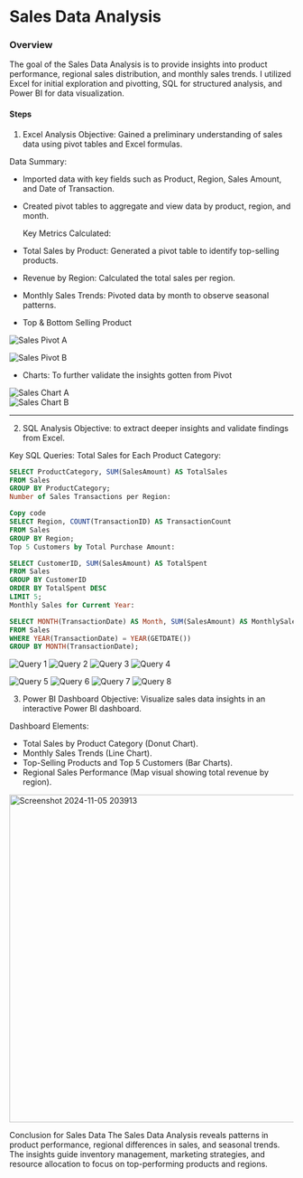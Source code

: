 # Sales Data Analysis

### Overview
The goal of the Sales Data Analysis is to provide insights into product performance, regional sales distribution, and monthly sales trends. 
I utilized Excel for initial exploration and pivotting, SQL for structured analysis, and Power BI for data visualization.

#### Steps
1. Excel Analysis
Objective: Gained a preliminary understanding of sales data using pivot tables and Excel formulas.

Data Summary:
- Imported data with key fields such as Product, Region, Sales Amount, and Date of Transaction.
- Created pivot tables to aggregate and view data by product, region, and month.
  
  Key Metrics Calculated:
- Total Sales by Product: Generated a pivot table to identify top-selling products.
- Revenue by Region: Calculated the total sales per region.
- Monthly Sales Trends: Pivoted data by month to observe seasonal patterns.
- Top & Bottom Selling Product

![Sales Pivot A](https://github.com/user-attachments/assets/cbf8726f-cc54-46c9-b74f-56c60a629597)

![Sales Pivot B](https://github.com/user-attachments/assets/28e6cb38-3c46-4d27-8aa8-c545f4c1514d)

- Charts: To further validate the insights gotten from Pivot
  
![Sales Chart A](https://github.com/user-attachments/assets/482cd734-c4bf-4ee5-bc65-05bf334442f4)  
![Sales Chart B](https://github.com/user-attachments/assets/339bf2ab-61b5-4a40-84bb-237ce7232dcb)

  -------
2. SQL Analysis
Objective: to extract deeper insights and validate findings from Excel.

Key SQL Queries:
Total Sales for Each Product Category:
```sql
SELECT ProductCategory, SUM(SalesAmount) AS TotalSales
FROM Sales
GROUP BY ProductCategory;
Number of Sales Transactions per Region:
```

```sql
Copy code
SELECT Region, COUNT(TransactionID) AS TransactionCount
FROM Sales
GROUP BY Region;
Top 5 Customers by Total Purchase Amount:
```

```sql
SELECT CustomerID, SUM(SalesAmount) AS TotalSpent
FROM Sales
GROUP BY CustomerID
ORDER BY TotalSpent DESC
LIMIT 5;
Monthly Sales for Current Year:
```

```sql
SELECT MONTH(TransactionDate) AS Month, SUM(SalesAmount) AS MonthlySales
FROM Sales
WHERE YEAR(TransactionDate) = YEAR(GETDATE())
GROUP BY MONTH(TransactionDate);
```

![Query 1](https://github.com/user-attachments/assets/6cb58184-36cc-474c-94ac-f6b7a7585edc)
![Query 2](https://github.com/user-attachments/assets/a8b866d8-9112-4f71-9fe0-d3a6bff4c219)
![Query 3](https://github.com/user-attachments/assets/800786a0-7e5c-4976-b20c-d8ebc72f0d9c)
![Query 4](https://github.com/user-attachments/assets/1ecbc29d-6294-4920-9490-72a75232031e)

![Query 5](https://github.com/user-attachments/assets/ef175f45-d85d-4c96-aba6-872e47267e5f)
![Query 6](https://github.com/user-attachments/assets/41f02b33-136c-4e80-ba8b-279923fa44a9)
![Query 7](https://github.com/user-attachments/assets/27d75c00-530c-482d-91a3-b0c1800a3a63)
![Query 8](https://github.com/user-attachments/assets/666c4724-a05d-41bf-850e-b40603fd0830)


3. Power BI Dashboard
Objective: Visualize sales data insights in an interactive Power BI dashboard.

Dashboard Elements:
- Total Sales by Product Category (Donut Chart).
- Monthly Sales Trends (Line Chart).
- Top-Selling Products and Top 5 Customers (Bar Charts).
- Regional Sales Performance (Map visual showing total revenue by region).

<img width="580" alt="Screenshot 2024-11-05 203913" src="https://github.com/user-attachments/assets/cf1f68d0-1f3c-45ad-ab90-bed8fcdb56d7">

Conclusion for Sales Data
The Sales Data Analysis reveals patterns in product performance, regional differences in sales, and seasonal trends. The insights guide inventory management, marketing strategies, and resource allocation to focus on top-performing products and regions.



